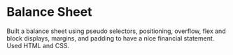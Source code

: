 # Balance Sheet
Built a balance sheet using pseudo selectors, positioning, overflow, flex and block displays, margins, and padding to have a nice financial statement. Used HTML and CSS. 
